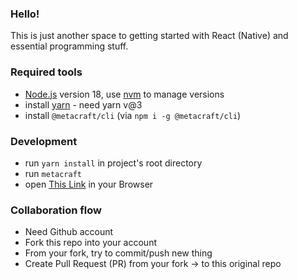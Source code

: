 ### Hello!
This is just another space to getting started with React (Native) and essential programming stuff.

### Required tools
- [Node.js](https://nodejs.org/en) version 18, use [nvm](https://github.com/nvm-sh/nvm) to manage versions
- install [yarn](https://yarnpkg.com/) - need yarn v@3
- install `@metacraft/cli` (via `npm i -g @metacraft/cli`)

### Development
- run `yarn install` in project's root directory
- run `metacraft`
- open [This Link](http://localhost:3000) in your Browser

### Collaboration flow
- Need Github account
- Fork this repo into your account
- From your fork, try to commit/push new thing
- Create Pull Request (PR) from your fork -> to this original repo
